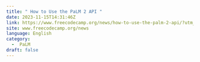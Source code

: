 ```yaml
---
title: " How to Use the PaLM 2 API "
date: 2023-11-15T14:31:46Z
link: https://www.freecodecamp.org/news/how-to-use-the-palm-2-api/?utm_medium=RSS&utm_source=news.12bit.vn
site: www.freecodecamp.org/news
language: English
category:
  -  PaLM 
draft: false
---
```

